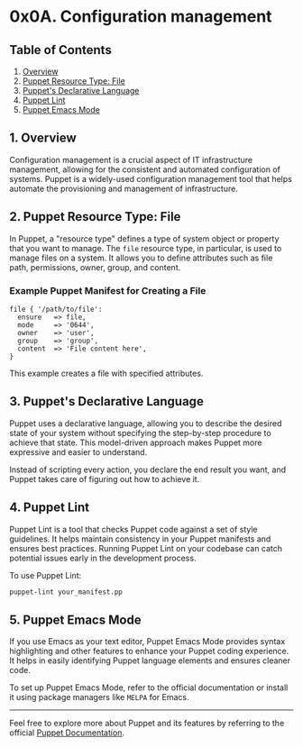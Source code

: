 # 0x0A. Configuration management

## Table of Contents
1. [Overview](#overview)
2. [Puppet Resource Type: File](#puppet-resource-type-file)
3. [Puppet's Declarative Language](#puppets-declarative-language)
4. [Puppet Lint](#puppet-lint)
5. [Puppet Emacs Mode](#puppet-emacs-mode)

## 1. Overview

Configuration management is a crucial aspect of IT infrastructure management, allowing for the consistent and automated configuration of systems. Puppet is a widely-used configuration management tool that helps automate the provisioning and management of infrastructure.

## 2. Puppet Resource Type: File

In Puppet, a "resource type" defines a type of system object or property that you want to manage. The `file` resource type, in particular, is used to manage files on a system. It allows you to define attributes such as file path, permissions, owner, group, and content.

### Example Puppet Manifest for Creating a File

```puppet
file { '/path/to/file':
  ensure   => file,
  mode     => '0644',
  owner    => 'user',
  group    => 'group',
  content  => 'File content here',
}
```

This example creates a file with specified attributes.

## 3. Puppet's Declarative Language

Puppet uses a declarative language, allowing you to describe the desired state of your system without specifying the step-by-step procedure to achieve that state. This model-driven approach makes Puppet more expressive and easier to understand.

Instead of scripting every action, you declare the end result you want, and Puppet takes care of figuring out how to achieve it.

## 4. Puppet Lint

Puppet Lint is a tool that checks Puppet code against a set of style guidelines. It helps maintain consistency in your Puppet manifests and ensures best practices. Running Puppet Lint on your codebase can catch potential issues early in the development process.

To use Puppet Lint:

```bash
puppet-lint your_manifest.pp
```

## 5. Puppet Emacs Mode

If you use Emacs as your text editor, Puppet Emacs Mode provides syntax highlighting and other features to enhance your Puppet coding experience. It helps in easily identifying Puppet language elements and ensures cleaner code.

To set up Puppet Emacs Mode, refer to the official documentation or install it using package managers like `MELPA` for Emacs.

---

Feel free to explore more about Puppet and its features by referring to the official [Puppet Documentation](https://puppet.com/docs/puppet/latest/).
